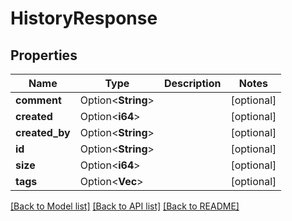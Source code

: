 # HistoryResponse

## Properties

Name | Type | Description | Notes
------------ | ------------- | ------------- | -------------
**comment** | Option<**String**> |  | [optional]
**created** | Option<**i64**> |  | [optional]
**created_by** | Option<**String**> |  | [optional]
**id** | Option<**String**> |  | [optional]
**size** | Option<**i64**> |  | [optional]
**tags** | Option<**Vec<String>**> |  | [optional]

[[Back to Model list]](../README.md#documentation-for-models) [[Back to API list]](../README.md#documentation-for-api-endpoints) [[Back to README]](../README.md)


